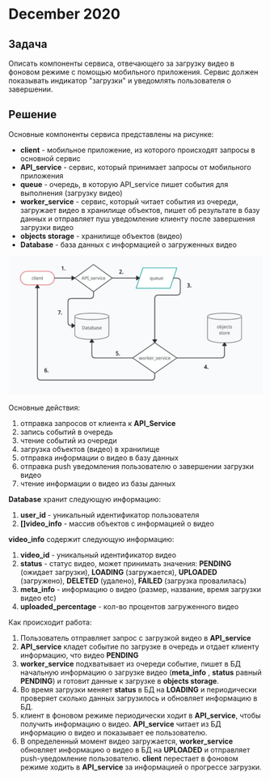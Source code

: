 # December 2020

## Задача

Описать компоненты сервиса, отвечающего за загрузку видео в фоновом режиме с помощью мобильного приложения. 
Сервис должен показывать индикатор "загрузки" и уведомлять пользователя о завершении.

## Решение

Основные компоненты сервиса представлены на рисунке:
* **client** - мобильное приложение, из которого происходят запросы в основной сервис
* **API_service** - сервис, который принимает запросы от мобильного приложения 
* **queue** - очередь, в которую API_service пишет события для выполнения (загрузку видео)
* **worker_service** - сервис, который читает события из очереди, загружает видео в хранилище объектов,
 пишет об результате в базу данных и отправляет пуш уведомление клиенту после завершения загрузки видео 
* **objects storage** - хранилище объектов (видео)
* **Database** - база данных с информацией о загруженных видео

![schema](imgs/schema_with_push.jpeg)

Основные действия:
1) отправка запросов от клиента к **API_Service**
2) запись событий в очередь
3) чтение событий из очереди
4) загрузка объектов (видео) в хранилище
5) отправка информации о видео в базу данных
6) отправка push уведомления пользователю о завершении загрузки видео 
7) чтение информации о видео из базы данных

**Database** хранит следующую информацию:
1) **user_id** - уникальный идентификатор пользователя
2) **[]video_info** - массив объектов с информацией о видео
    
**video_info** содержит следующую информацию:
1) **video_id** - уникальный идентификатор видео
2) **status** - статус видео, может принимать значения: **PENDING** (ожидает загрузки), **LOADING** (загружается), **UPLOADED** (загружено),
**DELETED** (удалено), **FAILED** (загрузка провалилась)
3) **meta_info** - информацию о видео (размер, название, время загрузки видео etc)
4) **uploaded_percentage** - кол-во процентов загруженного видео

Как происходит работа:
1) Пользователь отправляет запрос с загрузкой видео в **API_service**
2) **API_service** кладет событие по загрузке в очередь и отдает клиенту информацию, что видео **PENDING**
3) **worker_service** подхватывает из очереди событие, пишет в БД начальную информацию о загрузке видео (**meta_info**
, **status** равный **PENDING**) и готовит данные к загрузке в **objects storage**.
4) Во время загрузки меняет **status** в БД на **LOADING** и периодически проверяет сколько данных
загрузилось и обновляет информацию в БД.
5) клиент в фоновом режиме периодически ходит в **API_service**, чтобы получить информацию о видео. **API_service**
читает из БД информацию о видео и показывает ее пользователю.
6) В определенный момент видео загружается, **worker_service** обновляет информацию о видео в БД на **UPLOADED** и
отправляет push-уведомление пользователю. **client** перестает в фоновом режиме ходить в **API_service**
за информацией о прогрессе загрузки. 

